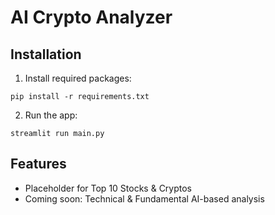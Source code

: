 
# AI Crypto Analyzer

## Installation
1. Install required packages:
```
pip install -r requirements.txt
```

2. Run the app:
```
streamlit run main.py
```

## Features
- Placeholder for Top 10 Stocks & Cryptos
- Coming soon: Technical & Fundamental AI-based analysis
